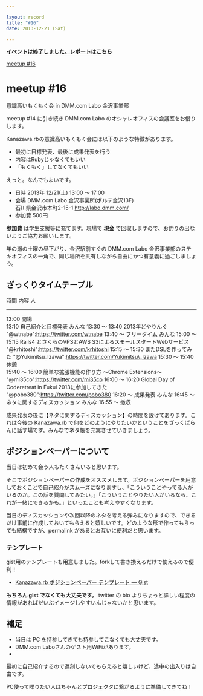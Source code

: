 ```yaml
---

layout: record
title: "#16"
date: 2013-12-21 (Sat)

---
```


<p>
<a href="./report.html"><strong>イベントは終了しました。レポートはこちら</strong></a></p>

<div class="doorkeeper-widget">
<a href="http://kzrb.doorkeeper.jp/events/7389" class="doorkeeper-registration-widget">meetup
#16</a><script src="http://widgets.doorkeeper.jp/w/widget.js" type="text/javascript"></script>

</div>

meetup #16
===========

意識高いもくもく会 in DMM.com Labo 金沢事業部

meetup #14 に引き続き DMM.com Labo
のオシャレオフィスの会議室をお借りします。

Kanazawa.rbの意識高いもくもく会には以下のような特徴があります。

-   最初に目標発表、最後に成果発表を行う
-   内容はRubyじゃなくてもいい
-   「もくもく」してなくてもいい

えっと。なんでもよいです。


  - 日時     2013年 12/21(土) 13:00 〜 17:00
  - 会場     DMM.com Labo 金沢事業所(ポルテ金沢13F)<br>石川県金沢市本町2-15-1 <a href="http://labo.dmm.com/">http://labo.dmm.com/</a>
  - 参加費   500円


**参加費** は学生支援等に充てます。現場で **現金**
で回収しますので、お釣りの出ないようご協力お願いします。

年の瀬の土曜の昼下がり、金沢駅前すぐの DMM.com Labo
金沢事業部のステキオフィスの一角で、同じ場所を共有しながら自由にかつ有意義に過ごしましょう。

ざっくりタイムテーブル
----------------------

  時間             内容                                                            人
  ---------------- --------------------------------------------------------------- ----------------------------------------------------------
  13:00            開場                                                            
  13:10            自己紹介と目標発表                                              みんな
  13:30 〜 13:40   2013年どやりんぐ                                                "@wtnabe":https://twitter.com/wtnabe
  13:40 〜         フリータイム                                                    みんな
  15:00 〜 15:15   Rails4 とさくらのVPSとAWS S3によるスモールスタートWebサービス   "@krhitoshi":https://twitter.com/krhitoshi
  15:15 〜 15:30   またDSLを作ってみた                                             "@Yukimitsu\_Izawa":https://twitter.com/Yukimitsu\_Izawa
  15:30 〜 15:40   休憩                                                            
  15:40 〜 16:00   簡単な拡張機能の作り方 〜Chrome Extensions〜                    "@mi35co":https://twitter.com/mi35co
  16:00 〜 16:20   Global Day of Coderetreat in Fukui 2013に参加してきた           "@pobo380":https://twitter.com/pobo380
  16:20 〜         成果発表                                                        みんな
  16:45 〜         ネタに関するディスカッション                                    みんな
  16:55 〜         撤収                                                            

成果発表の後に【ネタに関するディスカッション】の時間を設けてあります。これは今後の
Kanazawa.rb
で何をどのようにやりたいかということをざっくばらんに話す場です。みんなでネタ帳を充実させていきましょう。

ポジションペーパーについて
--------------------------

当日は初めて会う人もたくさんいると思います。

そこでポジションペーパーの作成をオススメします。ポジションペーパーを用意しておくことで自己紹介がスムーズになりますし、「こういうことやってる人がいるのか。この話を質問してみたい。」「こういうことやりたい人がいるなら、これが一緒にできるかも。」といったことも考えやすくなります。

当日のディスカッションや次回以降のネタを考える弾みになりますので、できるだけ事前に作成しておいてもらえると嬉しいです。どのような形で作ってもらっても結構ですが、permalink
があるとお互いに便利だと思います。

### テンプレート

gist用のテンプレートも用意しました。forkして書き換えるだけで使えるので便利！

* [Kanazawa.rb ポジションペーパー テンプレート — Gist](https://gist.github.com/5a523ec3180002229a32)

**もちろん gist でなくても大丈夫です。** twitter の bio
よりちょっと詳しい程度の情報があればだいぶイメージしやすいんじゃないかと思います。

補足
----

* 当日は PC を持参してきても持参してこなくても大丈夫です。
 * DMM.com Laboさんのゲスト用WiFiがあります。
 *
最初に自己紹介するので遅刻しないでもらえると嬉しいけど、途中の出入りは自由です。

PC使って喋りたい人はちゃんとプロジェクタに繋がるように準備してきてね！
